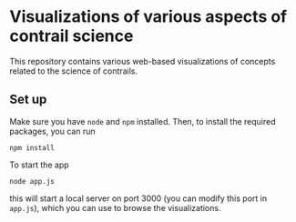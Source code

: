 # Visualizations of various aspects of contrail science
This repository contains various web-based visualizations of concepts related to the science of contrails.

## Set up
Make sure you have `node` and `npm` installed. Then, to install the required packages, you can run
```shell
npm install
```
To start the app
```shell
node app.js
```
this will start a local server on port 3000 (you can modify this port in `app.js`), which you can use to browse the visualizations.